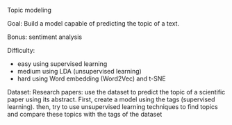 Topic modeling

Goal: Build a model capable of predicting the topic of a text.

Bonus: sentiment analysis

Difficulty:

- easy using supervised learning
- medium using LDA (unsupervised learning)
- hard using Word embedding (Word2Vec) and t-SNE

Dataset:
Research papers: use the dataset to predict the topic of a scientific paper using its abstract. First, create a model using the tags (supervised learning). then, try to use unsupervised learning techniques to find topics and compare these topics with the tags of the dataset
